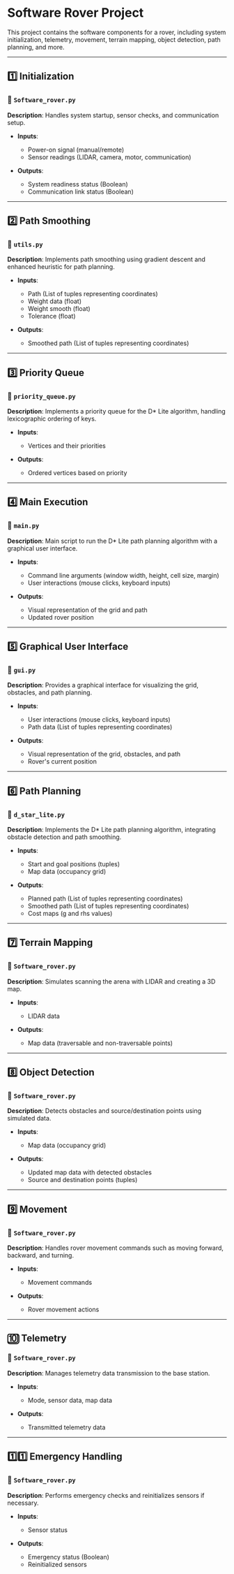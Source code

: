 # Software Rover Project

This project contains the software components for a rover, including system initialization, telemetry, movement, terrain mapping, object detection, path planning, and more.

---

## **1️⃣ Initialization**
### 📄 `Software_rover.py`
**Description**: Handles system startup, sensor checks, and communication setup.

- **Inputs**:
  - Power-on signal (manual/remote)
  - Sensor readings (LIDAR, camera, motor, communication)

- **Outputs**:
  - System readiness status (Boolean)
  - Communication link status (Boolean)

---

## **2️⃣ Path Smoothing**
### 📄 `utils.py`
**Description**: Implements path smoothing using gradient descent and enhanced heuristic for path planning.

- **Inputs**:
  - Path (List of tuples representing coordinates)
  - Weight data (float)
  - Weight smooth (float)
  - Tolerance (float)

- **Outputs**:
  - Smoothed path (List of tuples representing coordinates)

---

## **3️⃣ Priority Queue**
### 📄 `priority_queue.py`
**Description**: Implements a priority queue for the D* Lite algorithm, handling lexicographic ordering of keys.

- **Inputs**:
  - Vertices and their priorities

- **Outputs**:
  - Ordered vertices based on priority

---

## **4️⃣ Main Execution**
### 📄 `main.py`
**Description**: Main script to run the D* Lite path planning algorithm with a graphical user interface.

- **Inputs**:
  - Command line arguments (window width, height, cell size, margin)
  - User interactions (mouse clicks, keyboard inputs)

- **Outputs**:
  - Visual representation of the grid and path
  - Updated rover position

---

## **5️⃣ Graphical User Interface**
### 📄 `gui.py`
**Description**: Provides a graphical interface for visualizing the grid, obstacles, and path planning.

- **Inputs**:
  - User interactions (mouse clicks, keyboard inputs)
  - Path data (List of tuples representing coordinates)

- **Outputs**:
  - Visual representation of the grid, obstacles, and path
  - Rover's current position

---

## **6️⃣ Path Planning**
### 📄 `d_star_lite.py`
**Description**: Implements the D* Lite path planning algorithm, integrating obstacle detection and path smoothing.

- **Inputs**:
  - Start and goal positions (tuples)
  - Map data (occupancy grid)

- **Outputs**:
  - Planned path (List of tuples representing coordinates)
  - Smoothed path (List of tuples representing coordinates)
  - Cost maps (g and rhs values)

---

## **7️⃣ Terrain Mapping**
### 📄 `Software_rover.py`
**Description**: Simulates scanning the arena with LIDAR and creating a 3D map.

- **Inputs**:
  - LIDAR data

- **Outputs**:
  - Map data (traversable and non-traversable points)

---

## **8️⃣ Object Detection**
### 📄 `Software_rover.py`
**Description**: Detects obstacles and source/destination points using simulated data.

- **Inputs**:
  - Map data (occupancy grid)

- **Outputs**:
  - Updated map data with detected obstacles
  - Source and destination points (tuples)

---

## **9️⃣ Movement**
### 📄 `Software_rover.py`
**Description**: Handles rover movement commands such as moving forward, backward, and turning.

- **Inputs**:
  - Movement commands

- **Outputs**:
  - Rover movement actions

---

## **🔟 Telemetry**
### 📄 `Software_rover.py`
**Description**: Manages telemetry data transmission to the base station.

- **Inputs**:
  - Mode, sensor data, map data

- **Outputs**:
  - Transmitted telemetry data

---

## **1️⃣1️⃣ Emergency Handling**
### 📄 `Software_rover.py`
**Description**: Performs emergency checks and reinitializes sensors if necessary.

- **Inputs**:
  - Sensor status

- **Outputs**:
  - Emergency status (Boolean)
  - Reinitialized sensors